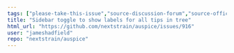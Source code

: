 ```yaml
---
tags: ["please-take-this-issue","source-discussion-forum","source-office-hours"]
title: "Sidebar toggle to show labels for all tips in tree"
html_url: "https://github.com/nextstrain/auspice/issues/916"
user: "jameshadfield"
repo: "nextstrain/auspice"
---
```


